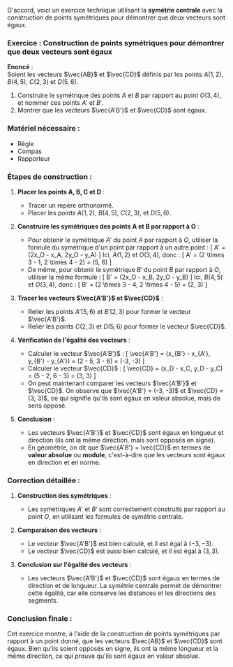 D'accord, voici un exercice technique utilisant la **symétrie centrale** avec la construction de points symétriques pour démontrer que deux vecteurs sont égaux.

### Exercice : Construction de points symétriques pour démontrer que deux vecteurs sont égaux

**Enoncé** :  
Soient les vecteurs $\vec{AB}$ et $\vec{CD}$ définis par les points $A(1, 2)$, $B(4, 5)$, $C(2, 3)$ et $D(5, 6)$.  
1. Construire le symétrique des points $A$ et $B$ par rapport au point $O(3, 4)$, et nommer ces points $A'$ et $B'$.
2. Montrer que les vecteurs $\vec{A'B'}$ et $\vec{CD}$ sont égaux.

### Matériel nécessaire :
- Règle
- Compas
- Rapporteur

### Étapes de construction :

1. **Placer les points A, B, C et D** :
   - Tracer un repère orthonormé.
   - Placer les points $A(1, 2)$, $B(4, 5)$, $C(2, 3)$, et $D(5, 6)$.

2. **Construire les symétriques des points A et B par rapport à O** :
   - Pour obtenir le symétrique $A'$ du point $A$ par rapport à $O$, utiliser la formule du symétrique d'un point par rapport à un autre point :
     \[
     A' = (2x_O - x_A, 2y_O - y_A)
     \]
     Ici, $A(1, 2)$ et $O(3, 4)$, donc :
     \[
     A' = (2 \times 3 - 1, 2 \times 4 - 2) = (5, 6)
     \]
   - De même, pour obtenir le symétrique $B'$ du point $B$ par rapport à $O$, utiliser la même formule :
     \[
     B' = (2x_O - x_B, 2y_O - y_B)
     \]
     Ici, $B(4, 5)$ et $O(3, 4)$, donc :
     \[
     B' = (2 \times 3 - 4, 2 \times 4 - 5) = (2, 3)
     \]

3. **Tracer les vecteurs $\vec{A'B'}$ et $\vec{CD}$** :
   - Relier les points $A'(5, 6)$ et $B'(2, 3)$ pour former le vecteur $\vec{A'B'}$.
   - Relier les points $C(2, 3)$ et $D(5, 6)$ pour former le vecteur $\vec{CD}$.

4. **Vérification de l'égalité des vecteurs** :
   - Calculer le vecteur $\vec{A'B'}$ :
     \[
     \vec{A'B'} = (x_{B'} - x_{A'}, y_{B'} - y_{A'}) = (2 - 5, 3 - 6) = (-3, -3)
     \]
   - Calculer le vecteur $\vec{CD}$ :
     \[
     \vec{CD} = (x_D - x_C, y_D - y_C) = (5 - 2, 6 - 3) = (3, 3)
     \]
   - On peut maintenant comparer les vecteurs $\vec{A'B'}$ et $\vec{CD}$. On observe que $\vec{A'B'} = (-3, -3)$ et $\vec{CD} = (3, 3)$, ce qui signifie qu'ils sont égaux en valeur absolue, mais de sens opposé.

5. **Conclusion** :
   - Les vecteurs $\vec{A'B'}$ et $\vec{CD}$ sont égaux en longueur et direction (ils ont la même direction, mais sont opposés en signe).  
   - En géométrie, on dit que $\vec{A'B'} = \vec{CD}$ en termes de **valeur absolue** ou **module**, c'est-à-dire que les vecteurs sont égaux en direction et en norme.

### Correction détaillée :

1. **Construction des symétriques** :
   - Les symétriques $A'$ et $B'$ sont correctement construits par rapport au point $O$, en utilisant les formules de symétrie centrale.

2. **Comparaison des vecteurs** :
   - Le vecteur $\vec{A'B'}$ est bien calculé, et il est égal à $(-3, -3)$.
   - Le vecteur $\vec{CD}$ est aussi bien calculé, et il est égal à $(3, 3)$.

3. **Conclusion sur l'égalité des vecteurs** :
   - Les vecteurs $\vec{A'B'}$ et $\vec{CD}$ sont égaux en termes de direction et de longueur. La symétrie centrale permet de démontrer cette égalité, car elle conserve les distances et les directions des segments.

### Conclusion finale :

Cet exercice montre, à l'aide de la construction de points symétriques par rapport à un point donné, que les vecteurs $\vec{AB}$ et $\vec{CD}$ sont égaux. Bien qu'ils soient opposés en signe, ils ont la même longueur et la même direction, ce qui prouve qu'ils sont égaux en valeur absolue.